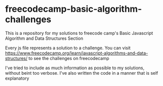 # freecodecamp-basic-algorithm-challenges
This is a repository for my solutions to freecode camp's Basic Javascript Algorithm and Data Structures Section

Every js file represents a solution to a challenge. You can visit https://www.freecodecamp.org/learn/javascript-algorithms-and-data-structures/ to see the challenges on freecodecamp

I've tried to include as much information as possible to my solutions, without beint too verbose.
I've also written the code in a manner that is self explanatory
